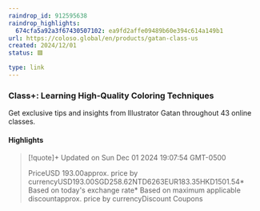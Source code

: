 ```yaml
---
raindrop_id: 912595638
raindrop_highlights:
  674cfa5a92a3f67430507102: ea9fd2affe09489b60e394c614a149b1
url: https://coloso.global/en/products/gatan-class-us
created: 2024/12/01
status: 🟥

type: link
---
```



### Class+: Learning High-Quality Coloring Techniques

Get exclusive tips and insights from Illustrator Gatan throughout 43 online classes.

#### Highlights

> [!quote]+ Updated on Sun Dec 01 2024 19:07:54 GMT-0500
>
> PriceUSD 193.00approx. price by currencyUSD193.00SGD258.62NTD6263EUR183.35HKD1501.54* Based on today&#39;s exchange rate* Based on maximum applicable discountapprox. price by currencyDiscount Coupons
